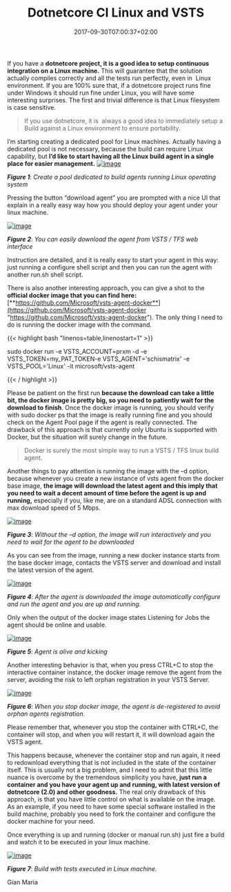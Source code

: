 ﻿---
title: "Dotnetcore CI Linux and VSTS"
description: ""
date: 2017-09-30T07:00:37+02:00
draft: false
tags: [General]
categories: [General]
---
If you have a  **dotnetcore project, it is a good idea to setup continuous integration on a Linux machine.** This will guarantee that the solution actually compiles correctly and all the tests run perfectly, even in  Linux environment. If you are 100% sure that, if a dotnetcore project runs fine under Windows it should run fine under Linux, you will have some interesting surprises. The first and trivial difference is that Linux filesystem is case sensitive.

> If you use dotnetcore, it is  always a good idea to immediately setup a Build against a Linux environment to ensure portability.

I’m starting creating a dedicated pool for Linux machines. Actually having a dedicated pool is not necessary, because the build can require Linux capability, but  **I’d like to start having all the Linux build agent in a single place for easier management.** [![image](https://www.codewrecks.com/blog/wp-content/uploads/2017/08/image_thumb-12.png "image")](https://www.codewrecks.com/blog/wp-content/uploads/2017/08/image-12.png)

 ***Figure 1***: *Create a pool dedicated to build agents running Linux operating system*

Pressing the button “download agent” you are prompted with a nice UI that explain in a really easy way how you should deploy your agent under your linux machine.

[![image](https://www.codewrecks.com/blog/wp-content/uploads/2017/09/image_thumb-7.png "image")](https://www.codewrecks.com/blog/wp-content/uploads/2017/09/image-7.png)

 ***Figure 2***: *You can easily download the agent from VSTS / TFS web interface*

Instruction are detailed, and it is really easy to start your agent in this way: just running a configure shell script and then you can run the agent with another run.sh shell script.

There is also another interesting approach, you can give a shot to the  **official docker image that you can find here:** [**https://github.com/Microsoft/vsts-agent-docker**](https://github.com/Microsoft/vsts-agent-docker "https://github.com/Microsoft/vsts-agent-docker"). The only thing I need to do is running the docker image with the command.

{{< highlight bash "linenos=table,linenostart=1" >}}


sudo docker run   -e VSTS_ACCOUNT=prxm -d -e VSTS_TOKEN=my_PAT_TOKEN-e VSTS_AGENT='schismatrix' -e VSTS_POOL='Linux' -it microsoft/vsts-agent

{{< / highlight >}}

Please be patient on the first run **because the download can take a little bit, the docker image is pretty big, so you need to patiently wait for the download to finish**. Once the docker image is running, you should verify with sudo docker ps that the image is really running fine and you should check on the Agent Pool page if the agent is really connected. The drawback of this approach is that currently only Ubuntu is supported with Docker, but the situation will surely change in the future.

> Docker is surely the most simple way to run a VSTS / TFS linux build agent.

Another things to pay attention is running the image with the –d option, because whenever you create a new instance of vsts agent from the docker base image,  **the image will download the latest agent and this imply that you need to wait a decent amount of time before the agent is up and running,** especially if you, like me, are on a standard ADSL connection with max download speed of 5 Mbps.

[![image](https://www.codewrecks.com/blog/wp-content/uploads/2017/08/image_thumb-14.png "image")](https://www.codewrecks.com/blog/wp-content/uploads/2017/08/image-14.png)

 ***Figure 3***: *Without the –d option, the image will run interactively and you need to wait for the agent to be downloaded*

As you can see from the image, running a new docker instance starts from the base docker image, contacts the VSTS server and download and install the latest version of the agent.

[![image](https://www.codewrecks.com/blog/wp-content/uploads/2017/09/image15_thumb.png "image")](https://www.codewrecks.com/blog/wp-content/uploads/2017/09/image15.png)

 ***Figure 4***: *After the agent is downloaded the image automatically configure and run the agent and you are up and running.*

Only when the output of the docker image states Listening for Jobs the agent should be online and usable.

[![image](https://www.codewrecks.com/blog/wp-content/uploads/2017/08/image_thumb-16.png "image")](https://www.codewrecks.com/blog/wp-content/uploads/2017/08/image-16.png)

 ***Figure 5***: *Agent is alive and kicking*

Another interesting behavior is that, when you press CTRL+C to stop the interactive container instance, the docker image remove the agent from the server, avoiding the risk to left orphan registration in your VSTS Server.

[![image](https://www.codewrecks.com/blog/wp-content/uploads/2017/08/image_thumb-17.png "image")](https://www.codewrecks.com/blog/wp-content/uploads/2017/08/image-17.png)

 ***Figure 6***: *When you stop docker image, the agent is de-registered to avoid orphan agents registration.*

Please remember that, whenever you stop the container with CTRL+C, the container will stop, and when you will restart it, it will download again the VSTS agent.

This happens because, whenever the container stop and run again, it need to redownload everything that is not included in the state of the container itself. This is usually not a big problem, and I need to admit that this little nuance is overcome by the tremendous simplicity you have, **just run a container and you have your agent up and running, with latest version of dotnetcore (2.0) and other goodness.** The real only drawback of this approach, is that you have little control on what is available on the image. As an example, if you need to have some special software installed in the build machine, probably you need to fork the container and configure the docker machine for your need.

Once everything is up and running (docker or manual run.sh) just fire a build and watch it to be executed in your linux machine.

[![image](https://www.codewrecks.com/blog/wp-content/uploads/2017/09/image_thumb-8.png "image")](https://www.codewrecks.com/blog/wp-content/uploads/2017/09/image-8.png)

 ***Figure 7***: *Build with tests executed in Linux machine.*

Gian Maria
